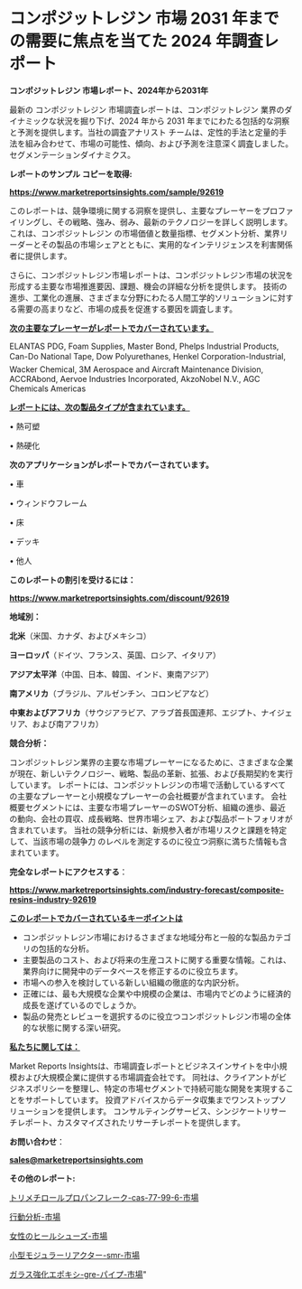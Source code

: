 # コンポジットレジン 市場 2031 年までの需要に焦点を当てた 2024 年調査レポート

<strong>コンポジットレジン 市場レポート、2024年から2031年</strong>

最新の コンポジットレジン 市場調査レポートは、コンポジットレジン 業界のダイナミックな状況を掘り下げ、2024 年から 2031 年までにわたる包括的な洞察と予測を提供します。当社の調査アナリスト チームは、定性的手法と定量的手法を組み合わせて、市場の可能性、傾向、および予測を注意深く調査しました。 セグメンテーションダイナミクス。



<strong>レポートのサンプル コピーを取得:</strong> <a href=https://www.marketreportsinsights.com/sample/92619>

<strong><u>https://www.marketreportsinsights.com/sample/92619</u></strong></a>

このレポートは、競争環境に関する洞察を提供し、主要なプレーヤーをプロファイリングし、その戦略、強み、弱み、最新のテクノロジーを詳しく説明します。 これは、コンポジットレジン の市場価値と数量指標、セグメント分析、業界リーダーとその製品の市場シェアとともに、実用的なインテリジェンスを利害関係者に提供します。

さらに、コンポジットレジン市場レポートは、コンポジットレジン市場の状況を形成する主要な市場推進要因、課題、機会の詳細な分析を提供します。 技術の進歩、工業化の進展、さまざまな分野にわたる人間工学的ソリューションに対する需要の高まりなど、市場の成長を促進する要因を調査します。



<strong><u>次の主要なプレーヤーがレポートでカバーされています。</u></strong>

ELANTAS PDG, Foam Supplies, Master Bond, Phelps Industrial Products, Can-Do National Tape, Dow Polyurethanes, Henkel Corporation-Industrial, Wacker Chemical, 3M Aerospace and Aircraft Maintenance Division, ACCRAbond, Aervoe Industries Incorporated, AkzoNobel N.V., AGC Chemicals Americas



<strong><u><b>レポートには、次の製品タイプが含まれています。</b></u></strong>

• 熱可塑

• 熱硬化



<strong><b>次のアプリケーションがレポートでカバーされています。</b></strong>

• 車

• ウィンドウフレーム

• 床

• デッキ

• 他人



<strong><b>このレポートの割引を受けるには：</b></strong><a href=https://www.marketreportsinsights.com/discount/92619>

<strong><u>https://www.marketreportsinsights.com/discount/92619</u></strong></a>



<strong>地域別：</strong>



<strong>北米</strong>（米国、カナダ、およびメキシコ）



<strong>ヨーロッパ</strong>（ドイツ、フランス、英国、ロシア、イタリア）



<strong>アジア太平洋</strong>（中国、日本、韓国、インド、東南アジア）



<strong>南アメリカ</strong>（ブラジル、アルゼンチン、コロンビアなど）



<strong>中東およびアフリカ</strong>（サウジアラビア、アラブ首長国連邦、エジプト、ナイジェリア、および南アフリカ）



<strong>競合分析：</strong>

コンポジットレジン業界の主要な市場プレーヤーになるために、さまざまな企業が現在、新しいテクノロジー、戦略、製品の革新、拡張、および長期契約を実行しています。 レポートには、コンポジットレジンの市場で活動しているすべての主要なプレーヤーと小規模なプレーヤーの会社概要が含まれています。 会社概要セグメントには、主要な市場プレーヤーのSWOT分析、組織の進歩、最近の動向、会社の買収、成長戦略、世界市場シェア、および製品ポートフォリオが含まれています。 当社の競争分析には、新規参入者が市場リスクと課題を特定して、当該市場の競争力 のレベルを測定するのに役立つ洞察に満ちた情報も含まれています。



<strong>完全なレポートにアクセスする</strong>：

<a href=https://www.marketreportsinsights.com/industry-forecast/composite-resins-industry-92619>

<strong><u>https://www.marketreportsinsights.com/industry-forecast/composite-resins-industry-92619</u></strong></a>



<strong><u><b>このレポートでカバーされているキーポイントは</b></u></strong>
<ul>
  <li>コンポジットレジン市場におけるさまざまな地域分布と一般的な製品カテゴリの包括的な分析。</li>
  <li>主要製品のコスト、および将来の生産コストに関する重要な情報。これは、業界向けに開発中のデータベースを修正するのに役立ちます。</li>
  <li>市場への参入を検討している新しい組織の徹底的な内訳分析。</li>
  <li>正確には、最も大規模な企業や中規模の企業は、市場内でどのように経済的成長を遂げているのでしょうか。</li>
  <li>製品の発売とレビューを選択するのに役立つコンポジットレジン市場の全体的な状態に関する深い研究。</li>
</ul>


<strong><u><b>私たちに関しては：</b></u></strong>

Market Reports Insightsは、市場調査レポートとビジネスインサイトを中小規模および大規模企業に提供する市場調査会社です。 同社は、クライアントがビジネスポリシーを整理し、特定の市場セグメントで持続可能な開発を実現することをサポートしています。 投資アドバイスからデータ収集までワンストップソリューションを提供します。 コンサルティングサービス、シンジケートリサーチレポート、カスタマイズされたリサーチレポートを提供します。



<strong><b>お問い合わせ</b></strong>：

<a href=mailto:sales@marketreportsinsights.com>

<strong><u>sales@marketreportsinsights.com</u></strong></a>



<strong>その他のレポート:</strong>

<a href=https://www.linkedin.com/pulse/トリメチロールプロパンフレーク-cas-77-99-6-市場-2023-推進要因と成長機会-2030-pr-news-hub-b0e1f/>トリメチロールプロパンフレーク-cas-77-99-6-市場</a>

<a href=https://www.linkedin.com/pulse/行動分析-市場-2023-収益と成長ドライバー-2030-trend-tracking-toolbox-24-analysis-1s5of/>行動分析-市場</a>

<a href=https://www.linkedin.com/pulse/女性のヒールシューズ-市場-2023-収益と成長ドライバー-2030-efhif/>女性のヒールシューズ-市場</a>

<a href=https://www.linkedin.com/pulse/小型モジュラーリアクター-smr-市場-2030-年までの需要に焦点を当てた-voxtf/>小型モジュラーリアクター-smr-市場</a>

<a href=https://www.linkedin.com/pulse/ガラス強化エポキシ-gre-パイプ-市場-2023-年のダイナミクスとビジネストレンド-lsyvf/>ガラス強化エポキシ-gre-パイプ-市場</a>"
